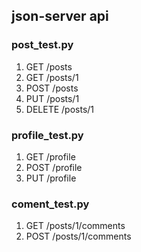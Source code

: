 <h2>json-server api</h2>

<h3>post_test.py</h3>
<ol>
  <li>GET    /posts</li>
  <li>GET    /posts/1</li>
  <li>POST   /posts</li>
  <li>PUT    /posts/1</li>
  <li>DELETE /posts/1</li>
</ol>

<h3>profile_test.py</h3>
<ol>
  <li>GET    /profile</li>
  <li>POST   /profile</li>
  <li>PUT    /profile</li>
</ol>

<h3>coment_test.py</h3>
<ol>
  <li>GET  /posts/1/comments</li>
  <li>POST /posts/1/comments</li>
</ol>